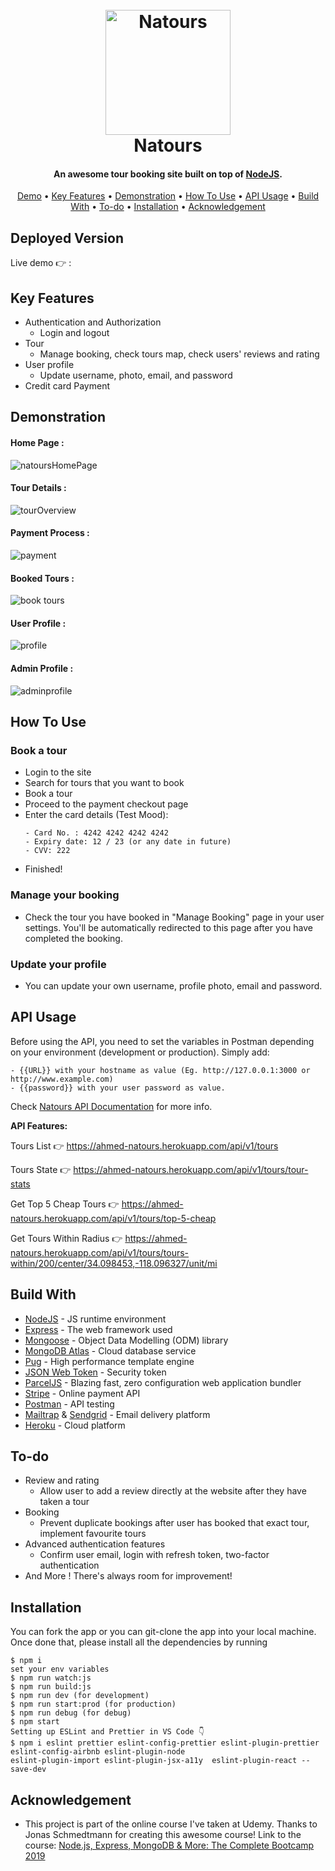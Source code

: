 <h1 align="center">
  <br>
  <a href="https://ahmed-natours.herokuapp.com/"><img src="./public/img/logo-green-round.png" alt="Natours" width="200"></a>
  <br>
  Natours
  <br>
</h1>

<h4 align="center">An awesome tour booking site built on top of <a href="https://nodejs.org/en/" target="_blank">NodeJS</a>.</h4>

 <p align="center">
 <a href="#deployed-version">Demo</a> •
  <a href="#key-features">Key Features</a> •
  <a href="#demonstration">Demonstration</a> •
  <a href="#how-to-use">How To Use</a> •
  <a href="#api-usage">API Usage</a> •
  <a href="#build-with">Build With</a> •
  <a href="#to-do">To-do</a> •
  <a href="#installation">Installation</a> • 
  <a href="#acknowledgement">Acknowledgement</a>
</p>

## Deployed Version

Live demo 👉 :

## Key Features

- Authentication and Authorization
  - Login and logout
- Tour
  - Manage booking, check tours map, check users' reviews and rating
- User profile
  - Update username, photo, email, and password
- Credit card Payment

## Demonstration

#### Home Page :

![natoursHomePage](./public/img/homePage.gif)

#### Tour Details :

![tourOverview](./public/img/tourDetails.gif)

#### Payment Process :

![payment](./public/img/payment.gif)

#### Booked Tours :

![book tours](./public/img/booked.png)

#### User Profile :

![profile](./public/img/profile.png)

#### Admin Profile :

![adminprofile](./public/img/adminProfile.png)

## How To Use

### Book a tour

- Login to the site
- Search for tours that you want to book
- Book a tour
- Proceed to the payment checkout page
- Enter the card details (Test Mood):
  ```
  - Card No. : 4242 4242 4242 4242
  - Expiry date: 12 / 23 (or any date in future)
  - CVV: 222
  ```
- Finished!

### Manage your booking

- Check the tour you have booked in "Manage Booking" page in your user settings. You'll be automatically redirected to this
  page after you have completed the booking.

### Update your profile

- You can update your own username, profile photo, email and password.

## API Usage

Before using the API, you need to set the variables in Postman depending on your environment (development or production). Simply add:

```
- {{URL}} with your hostname as value (Eg. http://127.0.0.1:3000 or http://www.example.com)
- {{password}} with your user password as value.
```

Check [Natours API Documentation](https://documenter.getpostman.com/view/17588958/UVyyuDe1) for more info.

<b> API Features: </b>

Tours List 👉 https://ahmed-natours.herokuapp.com/api/v1/tours

Tours State 👉 https://ahmed-natours.herokuapp.com/api/v1/tours/tour-stats

Get Top 5 Cheap Tours 👉 https://ahmed-natours.herokuapp.com/api/v1/tours/top-5-cheap

Get Tours Within Radius 👉 https://ahmed-natours.herokuapp.com/api/v1/tours/tours-within/200/center/34.098453,-118.096327/unit/mi

## Build With

- [NodeJS](https://nodejs.org/en/) - JS runtime environment
- [Express](http://expressjs.com/) - The web framework used
- [Mongoose](https://mongoosejs.com/) - Object Data Modelling (ODM) library
- [MongoDB Atlas](https://www.mongodb.com/cloud/atlas) - Cloud database service
- [Pug](https://pugjs.org/api/getting-started.html) - High performance template engine
- [JSON Web Token](https://jwt.io/) - Security token
- [ParcelJS](https://parceljs.org/) - Blazing fast, zero configuration web application bundler
- [Stripe](https://stripe.com/) - Online payment API
- [Postman](https://www.getpostman.com/) - API testing
- [Mailtrap](https://mailtrap.io/) & [Sendgrid](https://sendgrid.com/) - Email delivery platform
- [Heroku](https://www.heroku.com/) - Cloud platform

## To-do

- Review and rating
  - Allow user to add a review directly at the website after they have taken a tour
- Booking
  - Prevent duplicate bookings after user has booked that exact tour, implement favourite tours
- Advanced authentication features
  - Confirm user email, login with refresh token, two-factor authentication
- And More ! There's always room for improvement!

## Installation

You can fork the app or you can git-clone the app into your local machine. Once done that, please install all the
dependencies by running

```
$ npm i
set your env variables
$ npm run watch:js
$ npm run build:js
$ npm run dev (for development)
$ npm run start:prod (for production)
$ npm run debug (for debug)
$ npm start
Setting up ESLint and Prettier in VS Code 👇
$ npm i eslint prettier eslint-config-prettier eslint-plugin-prettier eslint-config-airbnb eslint-plugin-node
eslint-plugin-import eslint-plugin-jsx-a11y  eslint-plugin-react --save-dev
```

## Acknowledgement

- This project is part of the online course I've taken at Udemy. Thanks to Jonas Schmedtmann for creating this awesome course! Link to the course: [Node.js, Express, MongoDB & More: The Complete Bootcamp 2019](https://www.udemy.com/course/nodejs-express-mongodb-bootcamp/)
